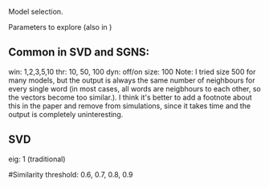 Model selection.

Parameters to explore (also in )

## Common in SVD and SGNS:
win: 1,2,3,5,10
thr: 10, 50, 100
dyn: off/on
size: 100
Note: I tried size 500 for many models, but the output is always the same number of neighbours for every single word (in most cases, all words are neigbhours to each other, so the vectors become too similar.). I think it's better to add a footnote about this in the paper and remove from simulations, since it takes time and the output is completely uninteresting. 

## SVD
eig: 1 (traditional)

#Similarity threshold:
 0.6, 0.7, 0.8, 0.9



